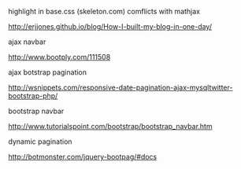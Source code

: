 highlight in base.css (skeleton.com) comflicts with mathjax

http://erjjones.github.io/blog/How-I-built-my-blog-in-one-day/

ajax navbar

http://www.bootply.com/111508

ajax botstrap pagination

http://wsnippets.com/responsive-date-pagination-ajax-mysqltwitter-bootstrap-php/

bootstrap navbar

http://www.tutorialspoint.com/bootstrap/bootstrap_navbar.htm


dynamic pagination 

http://botmonster.com/jquery-bootpag/#docs 
